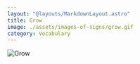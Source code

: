 ```yaml
---
layout: "@layouts/MarkdownLayout.astro"
title: Grow
image: ./assets/images-of-signs/grow.gif
category: Vocabulary
---
```


![Grow](@signs/grow.gif)
